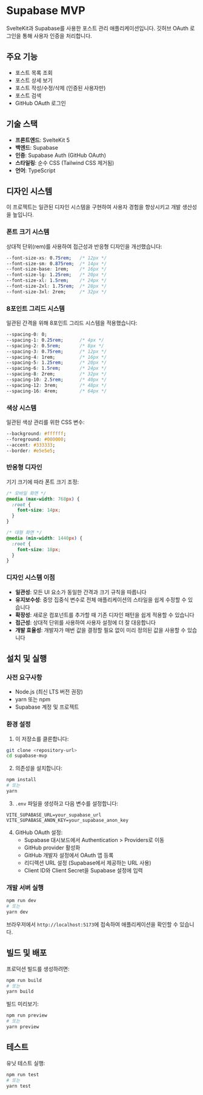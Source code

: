 # Supabase MVP

SvelteKit과 Supabase를 사용한 포스트 관리 애플리케이션입니다. 깃허브 OAuth 로그인을 통해 사용자 인증을 처리합니다.

## 주요 기능

- 포스트 목록 조회
- 포스트 상세 보기
- 포스트 작성/수정/삭제 (인증된 사용자만)
- 포스트 검색
- GitHub OAuth 로그인

## 기술 스택

- **프론트엔드**: SvelteKit 5
- **백엔드**: Supabase
- **인증**: Supabase Auth (GitHub OAuth)
- **스타일링**: 순수 CSS (Tailwind CSS 제거됨)
- **언어**: TypeScript

## 디자인 시스템

이 프로젝트는 일관된 디자인 시스템을 구현하여 사용자 경험을 향상시키고 개발 생산성을 높입니다.

### 폰트 크기 시스템

상대적 단위(rem)를 사용하여 접근성과 반응형 디자인을 개선했습니다:

```css
--font-size-xs: 0.75rem;   /* 12px */
--font-size-sm: 0.875rem;  /* 14px */
--font-size-base: 1rem;    /* 16px */
--font-size-lg: 1.25rem;   /* 20px */
--font-size-xl: 1.5rem;    /* 24px */
--font-size-2xl: 1.75rem;  /* 28px */
--font-size-3xl: 2rem;     /* 32px */
```

### 8포인트 그리드 시스템

일관된 간격을 위해 8포인트 그리드 시스템을 적용했습니다:

```css
--spacing-0: 0;
--spacing-1: 0.25rem;      /* 4px */
--spacing-2: 0.5rem;       /* 8px */
--spacing-3: 0.75rem;      /* 12px */
--spacing-4: 1rem;         /* 16px */
--spacing-5: 1.25rem;      /* 20px */
--spacing-6: 1.5rem;       /* 24px */
--spacing-8: 2rem;         /* 32px */
--spacing-10: 2.5rem;      /* 40px */
--spacing-12: 3rem;        /* 48px */
--spacing-16: 4rem;        /* 64px */
```

### 색상 시스템

일관된 색상 관리를 위한 CSS 변수:

```css
--background: #ffffff;
--foreground: #000000;
--accent: #333333;
--border: #e5e5e5;
```

### 반응형 디자인

기기 크기에 따라 폰트 크기 조정:

```css
/* 모바일 화면 */
@media (max-width: 768px) {
  :root {
    font-size: 14px;
  }
}

/* 대형 화면 */
@media (min-width: 1440px) {
  :root {
    font-size: 18px;
  }
}
```

### 디자인 시스템 이점

- **일관성**: 모든 UI 요소가 동일한 간격과 크기 규칙을 따릅니다
- **유지보수성**: 중앙 집중식 변수로 전체 애플리케이션의 스타일을 쉽게 수정할 수 있습니다
- **확장성**: 새로운 컴포넌트를 추가할 때 기존 디자인 패턴을 쉽게 적용할 수 있습니다
- **접근성**: 상대적 단위를 사용하여 사용자 설정에 더 잘 대응합니다
- **개발 효율성**: 개발자가 매번 값을 결정할 필요 없이 미리 정의된 값을 사용할 수 있습니다

## 설치 및 실행

### 사전 요구사항

- Node.js (최신 LTS 버전 권장)
- yarn 또는 npm
- Supabase 계정 및 프로젝트

### 환경 설정

1. 이 저장소를 클론합니다:

```bash
git clone <repository-url>
cd supabase-mvp
```

2. 의존성을 설치합니다:

```bash
npm install
# 또는
yarn
```

3. `.env` 파일을 생성하고 다음 변수를 설정합니다:

```
VITE_SUPABASE_URL=your_supabase_url
VITE_SUPABASE_ANON_KEY=your_supabase_anon_key
```

4. GitHub OAuth 설정:
   - Supabase 대시보드에서 Authentication > Providers로 이동
   - GitHub provider 활성화
   - GitHub 개발자 설정에서 OAuth 앱 등록
   - 리디렉션 URL 설정 (Supabase에서 제공하는 URL 사용)
   - Client ID와 Client Secret을 Supabase 설정에 입력

### 개발 서버 실행

```bash
npm run dev
# 또는
yarn dev
```

브라우저에서 `http://localhost:5173`에 접속하여 애플리케이션을 확인할 수 있습니다.

## 빌드 및 배포

프로덕션 빌드를 생성하려면:

```bash
npm run build
# 또는
yarn build
```

빌드 미리보기:

```bash
npm run preview
# 또는
yarn preview
```

## 테스트

유닛 테스트 실행:

```bash
npm run test
# 또는
yarn test
```

